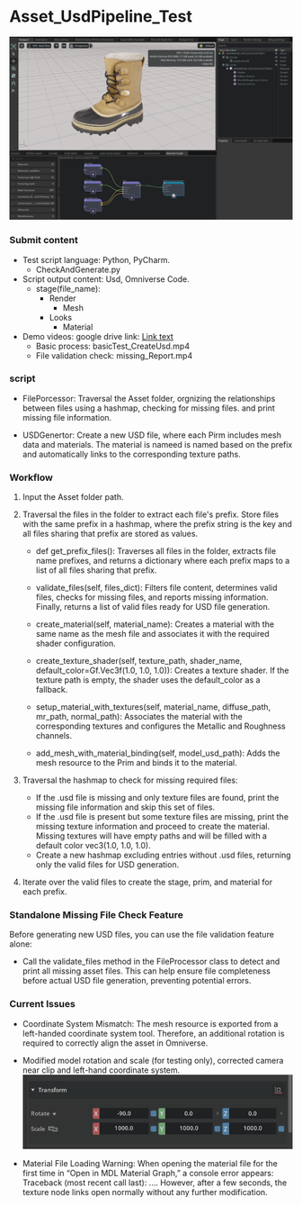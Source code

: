 # Asset_UsdPipeline_Test
![image](screenshot/Test.png)

### Submit content
   - Test script language: Python, PyCharm.
     - CheckAndGenerate.py
   - Script output content: Usd, Omniverse Code.
     - stage(file_name):
       - Render
         - Mesh
       - Looks
         - Material
   - Demo videos: google drive link: [Link text](https://drive.google.com/drive/folders/1sGSUAG_GUu3hxB58fMpDA4VUQb5-mPeM?usp=drive_link)
       - Basic process: basicTest_CreateUsd.mp4
       - File validation check: missing_Report.mp4
### script
- FilePorcessor:  Traversal  the Asset folder, orgnizing the relationships between files using a hashmap, checking for missing files. and print missing file information.

- USDGenertor: Create a new USD file, where each Pirm includes mesh data and materials. The material is nameed is named based on the prefix and automatically links to the corresponding texture paths. 


### Workflow
1. Input the Asset folder path.

2. Traversal the files in the folder to extract each file's prefix. Store files with the same prefix in a hashmap, where the prefix string is the key and all files sharing that prefix are stored as values.
    - def get_prefix_files(): Traverses all files in the folder, extracts file name prefixes, and returns a dictionary where each prefix maps to a list of all files sharing that prefix.

    - validate_files(self, files_dict): Filters file content, determines valid files, checks for missing files, and reports missing information. Finally, returns a list of valid files ready for USD file generation.

    - create_material(self, material_name): Creates a material with the same name as the mesh file and associates it with the required shader configuration.

    - create_texture_shader(self, texture_path, shader_name, default_color=Gf.Vec3f(1.0, 1.0, 1.0)): Creates a texture shader. If the texture path is empty, the shader uses the default_color as a fallback.

    - setup_material_with_textures(self, material_name, diffuse_path, mr_path, normal_path): Associates the material with the corresponding textures and configures the Metallic and Roughness channels.

    - add_mesh_with_material_binding(self, model_usd_path): Adds the mesh resource to the Prim and binds it to the material.


3. Traversal the hashmap to check for missing required files: 
    - If the .usd file is missing and only texture files are found, print the missing file information and skip this set of files.
    - If the .usd file is present but some texture files are missing, print the missing texture information and proceed to create the material. Missing textures will have empty paths and will be filled with a default color vec3(1.0, 1.0, 1.0).
    - Create a new hashmap excluding entries without .usd files, returning only the valid files for USD generation.

4. Iterate over the valid files to create the stage, prim, and material for each prefix.

### Standalone Missing File Check Feature
Before generating new USD files, you can use the file validation feature alone: 
- Call the validate_files method in the FileProcessor class to detect and print all missing asset files. This can help ensure file completeness before actual USD file generation, preventing potential errors.

### Current Issues
- Coordinate System Mismatch: The mesh resource is exported from a left-handed coordinate system tool. Therefore, an additional rotation is required to correctly align the asset in Omniverse.
- Modified model rotation and scale (for testing only), corrected camera near clip and left-hand coordinate system.
![image](screenshot/RotSca.png)


- Material File Loading Warning: When opening the material file for the first time in “Open in MDL Material Graph,” a console error appears: Traceback (most recent call last): .... However, after a few seconds, the texture node links open normally without any further modification.